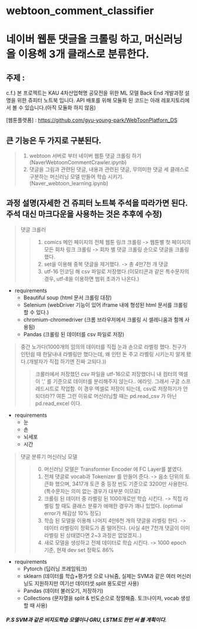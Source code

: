# webtoon_comment_classifier
네이버 웹툰 댓글을 크롤링 하고, 머신러닝을 이용해 3개 클래스로 분류한다.
=

주제 : 
-
c.f.) 본 프로젝트는 KAU 4차산업혁명 공모전을 위한 ML 모델 Back End 개발과정 설명을 위한 쥬피터 노트북 입니다.
API 배포를 위해 모듈화 된 코드는 아래 레포지토리에서 볼 수 있습니다.(아직 모듈화 하지 않음)

[웹툰플랫폼] : https://github.com/gyu-young-park/WebToonPlatforn_DS

큰 기능은 두 가지로 구분된다.
-
>1. webtoon 서버로 부터 네이버 웹툰 댓글 크롤링 하기(NaverWebtoonCommentCrawler.ipynb)
>2. 댓글을 그림과 관련된 댓글, 내용과 관련된 댓글, 무의미한 댓글 세 클래스로 구분하는 머신러닝 모델 만들어 학습 시키기.(Naver_webtoon_learning.ipynb)

과정 설명(자세한 건 쥬피터 노트북 주석을 따라가면 된다. 주석 대신 마크다운을 사용하는 것은 추후에 수정)
-

>댓글 크롤러
>>1. comics 메인 페이지의 전체 웹툰 링크 크롤링 -> 웹툰별 첫 페이지의 모든 회차 링크 크롤링 -> 회차 별 댓글 크롤링 순으로 댓글을 크롤링 했다.
>>2. set을 이용해 중복 댓글을 제거했다. -> 총 4만7천 개 댓글
>>3. utf-16 인코딩 해 csv 파일로 저장했다.(이모티콘과 같은 특수문자의 경우, utf-8을 이용하면 범위 초과가 나온다.)

- requirements
  - Beautiful soup (html 문서 크롤링 대장)
  - Selenium (webDriver 기능이 있어 iframe 내에 형성된 html 문서를 크롤링 할 수 있다.)
  - chromium-chromedriver (크롬 브라우저에서 크롤링 시 셀레니움과 함께 사용됨)
  - Pandas (크롤링 된 데이터를 csv 파일로 저장)

>중간 노가다(1000개의 임의의 데이터를 직접 눈과 손으로 라벨링 했다. 친구가 인턴쉽 때 한달내내 라벨링만 했다는데, 왜 인턴 돈 주고 라벨링 시키는지 알게 됐다.(개발자가 직접 하기엔 진짜 고되다.))
>>크롤러에서 저장했던 csv 파일을 utf-16으로 저장했더니 내 컴터의 엑셀이 ',' 를 기준으로 데이터를 분리해주지 않는다.. 에라잇. 그래서 구글 스프레드시트로 작업함. 이 경우 엑셀로 저장이 되는데, csv로 저장하기가 안 되더라??
>>여튼 그런 이유로 머신러닝할 때는 pd.read_csv 가 아닌 pd.read_excel 이다.
- requirements
  - 눈
  - 손
  - 뇌세포
  - 시간

>댓글 분류기 머신러닝 모델
>>0. 머신러닝 모델은 Transformer Encoder 에 FC Layer를 붙였다.
>>1. 전체 댓글로 vocab과 Tokenizer 를 만들어 준다. -> 음소 단위의 토큰화 했으며, 3417개 토큰 중 등장 빈도 기준으로 3200만 사용한다. (특수문자는 의미 없는 경우가 대부분 이므로)
>>2. 크롤링 된 데이터 중 라벨링 된 1000개로만 학습 시킨다. -> 직접 라벨링 할 때도 클래스 분류가 애매한 경우가 꽤나 있었다. (optimal error가 체감상 10% 정도)
>>3. 학습 된 모델을 이용해 나머지 4만6천 개의 댓글을 라벨링 한다. -> 데이터 라벨링이 정확도가 좀 떨어진다. (사실 4만 7천개 댓글이 이미 라벨링 된 상태였다면 2~3 과정은 없었겠지..)
>>4. 새로 모델을 생성하고 전체 데이터로 학습 시킨다. -> 1000 epoch 기준, 현재 dev set 정확도 86% 

- requirements
  - Pytorch (딥러닝 프레임워크)
  - sklearn (데이터를 학습+평가셋 으로 나눠줌, 실제는 SVM과 같은 여러 머신러닝도 지원하지만 여기선 데이터셋 split 용도로만 사용)
  - Pandas (데이터 불러오기, 저장하기)
  - Collections (문자열을 split & 빈도순으로 정렬해줌. 토크나이저, vocab 생성할 때 사용)
  
  
##### P.S SVM과 같은 비지도학습 모델이나 GRU, LSTM도 한번 써 볼 계획이다.
